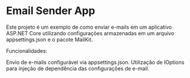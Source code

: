 # Email Sender App

Este projeto é um exemplo de como enviar e-mails em um aplicativo ASP.NET Core utilizando configurações armazenadas em um arquivo appsettings.json e o pacote MailKit.

Funcionalidades:

Envio de e-mails configurável via appsettings.json.
Utilização de IOptions para injeção de dependência das configurações de e-mail.

